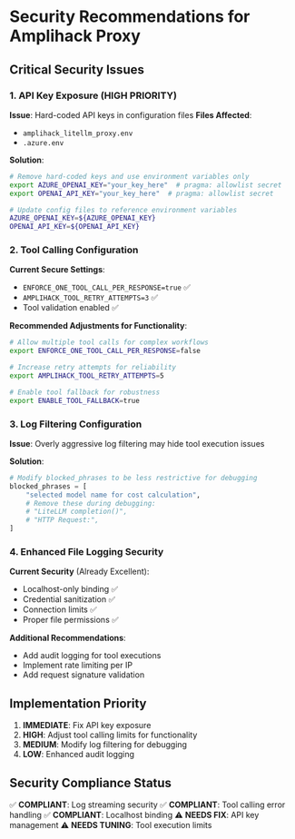 # Security Recommendations for Amplihack Proxy

## Critical Security Issues

### 1. API Key Exposure (HIGH PRIORITY)

**Issue**: Hard-coded API keys in configuration files **Files Affected**:

- `amplihack_litellm_proxy.env`
- `.azure.env`

**Solution**:

```bash
# Remove hard-coded keys and use environment variables only
export AZURE_OPENAI_KEY="your_key_here"  # pragma: allowlist secret
export OPENAI_API_KEY="your_key_here"  # pragma: allowlist secret

# Update config files to reference environment variables
AZURE_OPENAI_KEY=${AZURE_OPENAI_KEY}
OPENAI_API_KEY=${OPENAI_API_KEY}
```

### 2. Tool Calling Configuration

**Current Secure Settings**:

- `ENFORCE_ONE_TOOL_CALL_PER_RESPONSE=true` ✅
- `AMPLIHACK_TOOL_RETRY_ATTEMPTS=3` ✅
- Tool validation enabled ✅

**Recommended Adjustments for Functionality**:

```bash
# Allow multiple tool calls for complex workflows
export ENFORCE_ONE_TOOL_CALL_PER_RESPONSE=false

# Increase retry attempts for reliability
export AMPLIHACK_TOOL_RETRY_ATTEMPTS=5

# Enable tool fallback for robustness
export ENABLE_TOOL_FALLBACK=true
```

### 3. Log Filtering Configuration

**Issue**: Overly aggressive log filtering may hide tool execution issues

**Solution**:

```python
# Modify blocked_phrases to be less restrictive for debugging
blocked_phrases = [
    "selected model name for cost calculation",
    # Remove these during debugging:
    # "LiteLLM completion()",
    # "HTTP Request:",
]
```

### 4. Enhanced File Logging Security

**Current Security** (Already Excellent):

- Localhost-only binding ✅
- Credential sanitization ✅
- Connection limits ✅
- Proper file permissions ✅

**Additional Recommendations**:

- Add audit logging for tool executions
- Implement rate limiting per IP
- Add request signature validation

## Implementation Priority

1. **IMMEDIATE**: Fix API key exposure
2. **HIGH**: Adjust tool calling limits for functionality
3. **MEDIUM**: Modify log filtering for debugging
4. **LOW**: Enhanced audit logging

## Security Compliance Status

✅ **COMPLIANT**: Log streaming security ✅ **COMPLIANT**: Tool calling error
handling ✅ **COMPLIANT**: Localhost binding ⚠️ **NEEDS FIX**: API key
management ⚠️ **NEEDS TUNING**: Tool execution limits
